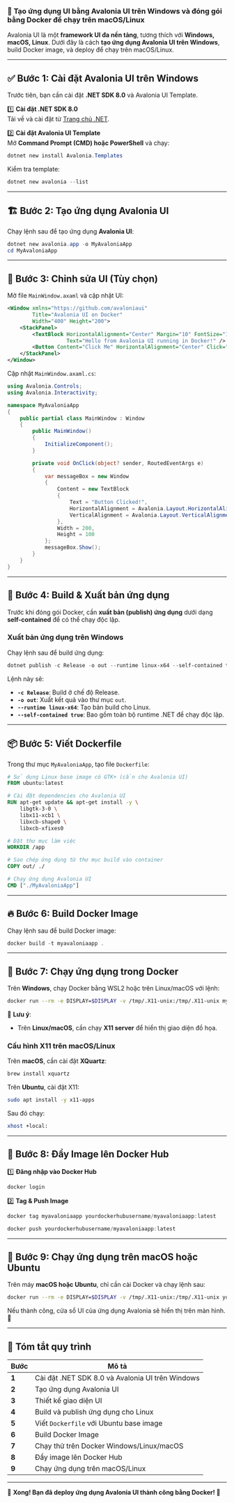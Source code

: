 ### 🚀 **Tạo ứng dụng UI bằng Avalonia UI trên Windows và đóng gói bằng Docker để chạy trên macOS/Linux**
Avalonia UI là một **framework UI đa nền tảng**, tương thích với **Windows, macOS, Linux**. Dưới đây là cách **tạo ứng dụng Avalonia UI trên Windows**, build Docker image, và deploy để chạy trên macOS/Linux.

---

## ✅ **Bước 1: Cài đặt Avalonia UI trên Windows**
Trước tiên, bạn cần cài đặt **.NET SDK 8.0** và Avalonia UI Template.

1️⃣ **Cài đặt .NET SDK 8.0**  
Tải về và cài đặt từ [Trang chủ .NET](https://dotnet.microsoft.com/en-us/download/dotnet/8.0).

2️⃣ **Cài đặt Avalonia UI Template**  
Mở **Command Prompt (CMD) hoặc PowerShell** và chạy:
```powershell
dotnet new install Avalonia.Templates
```
Kiểm tra template:
```powershell
dotnet new avalonia --list
```

---

## 🏗 **Bước 2: Tạo ứng dụng Avalonia UI**
Chạy lệnh sau để tạo ứng dụng **Avalonia UI**:
```powershell
dotnet new avalonia.app -o MyAvaloniaApp
cd MyAvaloniaApp
```

---

## 🎨 **Bước 3: Chỉnh sửa UI (Tùy chọn)**
Mở file `MainWindow.axaml` và cập nhật UI:
```xml
<Window xmlns="https://github.com/avaloniaui"
        Title="Avalonia UI on Docker"
        Width="400" Height="200">
    <StackPanel>
        <TextBlock HorizontalAlignment="Center" Margin="10" FontSize="18"
                   Text="Hello from Avalonia UI running in Docker!" />
        <Button Content="Click Me" HorizontalAlignment="Center" Click="OnClick"/>
    </StackPanel>
</Window>
```
Cập nhật `MainWindow.axaml.cs`:
```csharp
using Avalonia.Controls;
using Avalonia.Interactivity;

namespace MyAvaloniaApp
{
    public partial class MainWindow : Window
    {
        public MainWindow()
        {
            InitializeComponent();
        }

        private void OnClick(object? sender, RoutedEventArgs e)
        {
            var messageBox = new Window
            {
                Content = new TextBlock
                {
                    Text = "Button Clicked!",
                    HorizontalAlignment = Avalonia.Layout.HorizontalAlignment.Center,
                    VerticalAlignment = Avalonia.Layout.VerticalAlignment.Center
                },
                Width = 200,
                Height = 100
            };
            messageBox.Show();
        }
    }
}
```

---

## 🔨 **Bước 4: Build & Xuất bản ứng dụng**
Trước khi đóng gói Docker, cần **xuất bản (publish) ứng dụng** dưới dạng **self-contained** để có thể chạy độc lập.

### **Xuất bản ứng dụng trên Windows**
Chạy lệnh sau để build ứng dụng:
```powershell
dotnet publish -c Release -o out --runtime linux-x64 --self-contained true
```
Lệnh này sẽ:
- **`-c Release`**: Build ở chế độ Release.
- **`-o out`**: Xuất kết quả vào thư mục `out`.
- **`--runtime linux-x64`**: Tạo bản build cho Linux.
- **`--self-contained true`**: Bao gồm toàn bộ runtime .NET để chạy độc lập.

---

## 📦 **Bước 5: Viết Dockerfile**
Trong thư mục `MyAvaloniaApp`, tạo file `Dockerfile`:
```dockerfile
# Sử dụng Linux base image có GTK+ (cần cho Avalonia UI)
FROM ubuntu:latest

# Cài đặt dependencies cho Avalonia UI
RUN apt-get update && apt-get install -y \
    libgtk-3-0 \
    libx11-xcb1 \
    libxcb-shape0 \
    libxcb-xfixes0

# Đặt thư mục làm việc
WORKDIR /app

# Sao chép ứng dụng từ thư mục build vào container
COPY out/ ./

# Chạy ứng dụng Avalonia UI
CMD ["./MyAvaloniaApp"]
```

---

## 🔥 **Bước 6: Build Docker Image**
Chạy lệnh sau để build Docker image:
```powershell
docker build -t myavaloniaapp .
```

---

## 🚀 **Bước 7: Chạy ứng dụng trong Docker**
Trên **Windows**, chạy Docker bằng WSL2 hoặc trên Linux/macOS với lệnh:
```bash
docker run --rm -e DISPLAY=$DISPLAY -v /tmp/.X11-unix:/tmp/.X11-unix myavaloniaapp
```
🚨 **Lưu ý**:
- Trên **Linux/macOS**, cần chạy **X11 server** để hiển thị giao diện đồ họa.

### **Cấu hình X11 trên macOS/Linux**
Trên **macOS**, cần cài đặt **XQuartz**:
```bash
brew install xquartz
```
Trên **Ubuntu**, cài đặt X11:
```bash
sudo apt install -y x11-apps
```
Sau đó chạy:
```bash
xhost +local:
```

---

## 🚀 **Bước 8: Đẩy Image lên Docker Hub**
1️⃣ **Đăng nhập vào Docker Hub**
```powershell
docker login
```

2️⃣ **Tag & Push Image**
```powershell
docker tag myavaloniaapp yourdockerhubusername/myavaloniaapp:latest
```
```powershell
docker push yourdockerhubusername/myavaloniaapp:latest
```

---

## 🎯 **Bước 9: Chạy ứng dụng trên macOS hoặc Ubuntu**
Trên máy **macOS hoặc Ubuntu**, chỉ cần cài Docker và chạy lệnh sau:
```bash
docker run --rm -e DISPLAY=$DISPLAY -v /tmp/.X11-unix:/tmp/.X11-unix yourdockerhubusername/myavaloniaapp
```
Nếu thành công, cửa sổ UI của ứng dụng Avalonia sẽ hiển thị trên màn hình. 🚀

---

## 🎯 **Tóm tắt quy trình**
| Bước | Mô tả |
|------|-------|
| **1** | Cài đặt .NET SDK 8.0 và Avalonia UI trên Windows |
| **2** | Tạo ứng dụng Avalonia UI |
| **3** | Thiết kế giao diện UI |
| **4** | Build và publish ứng dụng cho Linux |
| **5** | Viết `Dockerfile` với Ubuntu base image |
| **6** | Build Docker Image |
| **7** | Chạy thử trên Docker Windows/Linux/macOS |
| **8** | Đẩy image lên Docker Hub |
| **9** | Chạy ứng dụng trên macOS/Linux |

---

🎉 **Xong! Bạn đã deploy ứng dụng Avalonia UI thành công bằng Docker! 🚀**